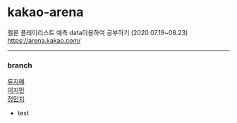 # kakao-arena
멜론 플레이리스트 예측 data이용하여 공부하기 (2020 07.19~08.23)  
https://arena.kakao.com/

---
### branch
[류지혜](https://github.com/minji-o-j/kakao-arena/tree/jihye)  
[이지민](https://github.com/minji-o-j/kakao-arena/tree/jimin)  
[정민지](https://github.com/minji-o-j/kakao-arena/tree/minji)  

- test
